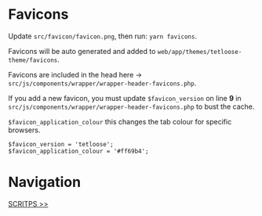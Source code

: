 # Favicons

Update `src/favicon/favicon.png`, then run: `yarn favicons`.

Favicons will be auto generated and added to `web/app/themes/tetloose-theme/favicons`.

Favicons are included in the head here -> `src/js/components/wrapper/wrapper-header-favicons.php`.

If you add a new favicon, you must update `$favicon_version` on line **9** in `src/js/components/wrapper/wrapper-header-favicons.php` to bust the cache.

`$favicon_application_colour` this changes the tab colour for specific browsers.

```
$favicon_version = 'tetloose';
$favicon_application_colour = '#ff69b4';
```

# Navigation

[SCRITPS >>](../Scripts/index.md)
